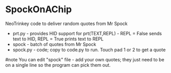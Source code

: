 # SpockOnAChip
NeoTrinkey code to deliver random quotes from Mr Spock


* prt.py - provides HID support for prt(TEXT,REPL) - REPL = False sends text to HID, REPL = True prints text to REPL
* spock - batch of quotes from Mr Spock
* spock.py - code; copy to code.py to run. Touch pad 1 or 2 to get a quote

#note
You can edit "spock" file - add your own quotes; they just need to be on a single line so the program can pick them out.
